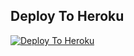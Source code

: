## Deploy To Heroku

[![Deploy To Heroku](https://www.herokucdn.com/deploy/button.svg)](https://heroku.com/deploy?template=https://github.com/Yesssss62/Pay-txt-uploder)
